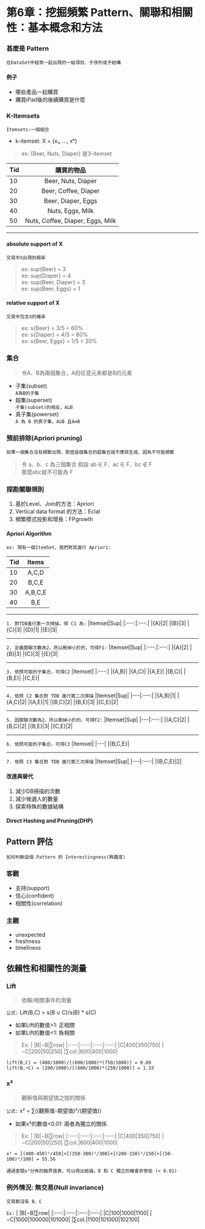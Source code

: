 # 第6章：挖掘頻繁 Pattern、關聯和相關性：基本概念和方法

### 甚麼是 Pattern
`在DataSet中經常一起出現的一組項目、子序列或子結構`
#### 例子
* 哪些產品一起購買
* 購買iPad後的後續購買是什麼

### K-Itemsets
`Itemsets:一個組合`
* k-itemset: X = {x₁, ..., xᵏ}
> ex: {Beer, Nuts, Diaper} 是3-itemset

|Tid|購買的物品|
|---|:---:|
|10|Beer, Nuts, Diaper|
|20|Beer, Coffee, Diaper|
|30|Beer, Diaper, Eggs|
|40|Nuts, Eggs, Milk|
|50|Nuts, Coffee, Diaper, Eggs, Milk|
***

#### **absolute** support of X
`交易中X出現的頻率`
> ex: sup{Beer} = 3 </br>
> ex: sup{Diaper} = 4 </br>
> ex: sup{Beer, Diaper} = 3 </br>
> ex: sup{Beer, Eggs} = 1 </br>

#### **relative** support of X
`交易中包含X的機率`
> ex: s{Beer} = 3/5 = 60% </br>
> ex: s{Diaper} = 4/5 = 80% </br>
> ex: s{Beer, Eggs} = 1/5 = 20% </br>

### 集合
> 令A、B為兩個集合，A的任意元素都是B的元素
* 子集(subset) </br>
`A為B的子集`
* 超集(superset) </br>
`子集(subset)的相反，A⊆B`
* 真子集(powerset) </br>
`A 為 B 的真子集，A⊆B 且A≠B`

### 預前排除(Apriori pruning)
`如果一個集合沒有頻繁出現，那麼這個集合的超集合就不應該生成，因為不可能頻繁`
> 令 a、b、c 為三個集合
> 假設 ab ∈ F、ac ∈ F、bc ∉ F </br>
> 那麼abc就不可能為 F

### 探勘關聯規則
1. 基於Level、Join的方法：Apriori
2. Vertical data format 的方法：Eclat
3. 頻繁模式投影和增長：FPgrowth

#### Apriori Algorithm
`ex: 現有一個ItemSet，我們對其進行 Apriori:`

|Tid|Items|
|---|:---:|
|10|A,C,D|
|20|B,C,E|
|30|A,B,C,E|
|40|B,E|

***
`1. 對TDB進行第一次掃描，得 C1 為:`
|Itemset|Sup|
|:---:|:---:|
|{A}|2|
|{B}|3|
|{C}|3|
|{D}|1|
|{E}|3|

***
`2. 定義關聯次數為2，所以刪掉小於的，可得F1:`
|Itemset|Sup|
|:---:|:---:|
|{A}|2|
|{B}|3|
|{C}|3|
|{E}|3|

***
`3. 依照可能的子集合，可得C2`
|Itemset|
|:---:|
|{A,B}|
|{A,C}|
|{A,E}|
|{B,C}|
|{B,E}|
|{C,E}|

***
`4. 依照 C2 集合對 TDB 進行第二次掃描`
|Itemset|Sup|
|---|:---:|
|{A,B}|1|
|{A,C}|2|
|{A,E}|1|
|{B,C}|2|
|{B,E}|3|
|{C,E}|2|

***
`5. 因關聯次數為2，所以刪掉小於的，可得F2:`
|Itemset|Sup|
|---|:---:|
|{A,C}|2|
|{B,C}|2|
|{B,E}|3|
|{C,E}|2|

***
`6. 依照可能的子集合，可得C3`
|Itemset|
|---|
|{B,C,E}|

***
`7. 依照 C3 集合對 TDB 進行第三次掃描`
|Itemset|Sup|
|---|:---:|
|{B,C,E}|2|

#### 改進與替代
1. 減少DB掃描的次數
2. 減少候選人的數量
3. 探索特殊的數據結構

#### Direct Hashing and Pruning(DHP)


## Pattern 評估
`如何判斷這個 Pattern 的 Interestingness(興趣度)`

### 客觀
* 支持(support)
* 信心(confident)
* 相關性(correlation)

### 主觀
* unexpected
* freshness
* timeliness

## 依賴性和相關性的測量
### Lift
> 依賴/相關事件的測量

`公式:`
Lift(B,C) = s(B ∪ C)/s(B) * s(C)

* 如果Lift的數值>1: 正相關
* 如果Lift的數值<1: 負相關

> Ex:
| |B|¬B|∑row|
|:---:|:---:|:---:|:---:|
|C|400|350|750|
|¬C|200|50|250|
|∑col.|600|400|1000|

```
lift(B,C) = (400/1000)/[(600/1000)*(750/1000)] = 0.89
lift(B,¬C) = (200/1000)/[(600/1000)*(250/1000)] = 1.33
```
### x²
> 觀察值與期望值之間的關係

`公式:`
x² = ∑((觀察值-期望值)²/(期望值))

* 如果x²的數值<0.01: 兩者為獨立的關係

> Ex:
| |B|¬B|∑row|
|:---:|:---:|:---:|:---:|
|C|400|350|750|
|¬C|200|50|250|
|∑col.|600|400|1000|

```
x² = [(400-450)²/450]+[(350-300)²/300]+[(200-150)²/150]+[(50-100)²/100] = 55.56
```
`通過查閱x²分佈的臨界值表，可以得出結論，B 和 C 獨立的機會非常低 (< 0.01)`

### 例外情況: 無交易(Null invariance)
`交易都沒有 B、C`

`Ex:`
| |B|¬B|∑row|
|:---:|:---:|:---:|:---:|
|C|100|1000|1100|
|¬C|1000|100000|101000|
|∑col.|1100|101000|102100|








